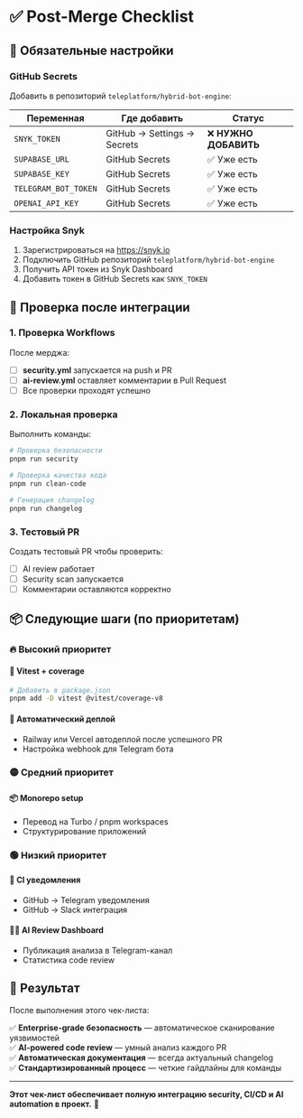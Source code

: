 # ✅ Post-Merge Checklist

## 🔐 Обязательные настройки

### GitHub Secrets
Добавить в репозиторий `teleplatform/hybrid-bot-engine`:

| Переменная | Где добавить | Статус |
|------------|--------------|--------|
| `SNYK_TOKEN` | GitHub → Settings → Secrets | ❌ **НУЖНО ДОБАВИТЬ** |
| `SUPABASE_URL` | GitHub Secrets | ✅ Уже есть |
| `SUPABASE_KEY` | GitHub Secrets | ✅ Уже есть |
| `TELEGRAM_BOT_TOKEN` | GitHub Secrets | ✅ Уже есть |
| `OPENAI_API_KEY` | GitHub Secrets | ✅ Уже есть |

### Настройка Snyk
1. Зарегистрироваться на https://snyk.io
2. Подключить GitHub репозиторий `teleplatform/hybrid-bot-engine`
3. Получить API токен из Snyk Dashboard
4. Добавить токен в GitHub Secrets как `SNYK_TOKEN`

## 🧪 Проверка после интеграции

### 1. Проверка Workflows
После мерджа:

- [ ] **security.yml** запускается на push и PR
- [ ] **ai-review.yml** оставляет комментарии в Pull Request
- [ ] Все проверки проходят успешно

### 2. Локальная проверка
Выполнить команды:

```bash
# Проверка безопасности
pnpm run security

# Проверка качества кода
pnpm run clean-code

# Генерация changelog
pnpm run changelog
```

### 3. Тестовый PR
Создать тестовый PR чтобы проверить:
- [ ] AI review работает
- [ ] Security scan запускается
- [ ] Комментарии оставляются корректно

## 📦 Следующие шаги (по приоритетам)

### 🔥 Высокий приоритет

#### 🧪 Vitest + coverage
```bash
# Добавить в package.json
pnpm add -D vitest @vitest/coverage-v8
```

#### 🚀 Автоматический деплой
- Railway или Vercel автодеплой после успешного PR
- Настройка webhook для Telegram бота

### 🟡 Средний приоритет

#### 📦 Monorepo setup
- Перевод на Turbo / pnpm workspaces
- Структурирование приложений

### 🟢 Низкий приоритет

#### 🔔 CI уведомления
- GitHub → Telegram уведомления
- GitHub → Slack интеграция

#### 🧑‍💼 AI Review Dashboard
- Публикация анализа в Telegram-канал
- Статистика code review

## 🎯 Результат

После выполнения этого чек-листа:

✅ **Enterprise-grade безопасность** — автоматическое сканирование уязвимостей  
✅ **AI-powered code review** — умный анализ каждого PR  
✅ **Автоматическая документация** — всегда актуальный changelog  
✅ **Стандартизированный процесс** — четкие гайдлайны для команды  

---

**Этот чек-лист обеспечивает полную интеграцию security, CI/CD и AI automation в проект.** 🚀 